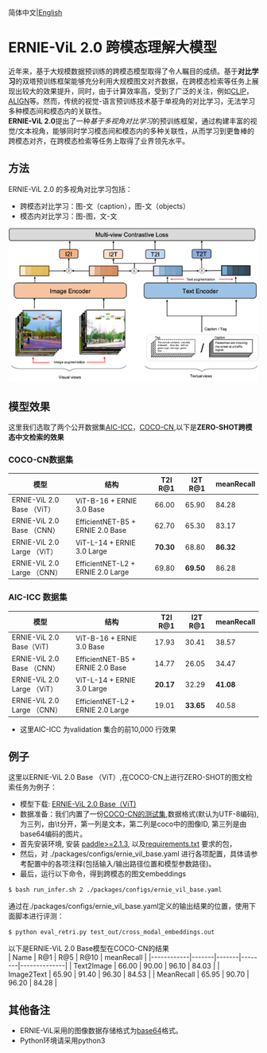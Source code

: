 简体中文|[English](./readme_en.md) 
# ERNIE-ViL 2.0 跨模态理解大模型 
近年来，基于大规模数据预训练的跨模态模型取得了令人瞩目的成绩。基于**对比学习**的双塔预训练框架能够充分利用大规模图文对齐数据，在跨模态检索等任务上展现出较大的效果提升，同时，由于计算效率高，受到了广泛的关注，例如[CLIP](https://arxiv.org/pdf/2103.00020.pdf)，[ALIGN](https://arxiv.org/pdf/2102.05918.pdf)等。然而，传统的视觉-语言预训练技术基于单视角的对比学习，无法学习多种模态间和模态内的关联性。  
**ERNIE-ViL 2.0**提出了一种*基于多视角对比学习*的预训练框架，通过构建丰富的视觉/文本视角，能够同时学习模态间和模态内的多种关联性，从而学习到更鲁棒的跨模态对齐，在跨模态检索等任务上取得了业界领先水平。

## 方法
ERNIE-ViL 2.0 的多视角对比学习包括：
- 跨模态对比学习：图-文（caption），图-文（objects）
- 模态内对比学习：图-图，文-文

![ERNIE-ViL2.0](./packages/src/framework.png)
## 模型效果 
这里我们选取了两个公开数据集[AIC-ICC](https://arxiv.org/pdf/1711.06475.pdf)，[COCO-CN](https://arxiv.org/pdf/1805.08661.pdf),以下是**ZERO-SHOT跨模态中文检索的效果**
### COCO-CN数据集
| 模型      | 结构  | T2I R@1 |   I2T R@1 |   meanRecall  |  
|------------|---------|-------|--------|----|
| ERNIE-ViL 2.0 Base （ViT）| ViT-B-16 + ERNIE 3.0 Base| 66.00 | 65.90 |  84.28 |    
| ERNIE-ViL 2.0 Base （CNN）| EfficientNET-B5 + ERNIE 2.0 Base| 62.70 | 65.30 |  83.17 |
| ERNIE-ViL 2.0 Large （ViT）| ViT-L-14 + ERNIE 3.0 Large| **70.30** | 68.80|  **86.32** |   
| ERNIE-ViL 2.0 Large （CNN）| EfficientNET-L2 + ERNIE 2.0 Large|69.80| **69.50** |  86.28 | 

### AIC-ICC 数据集
| 模型      | 结构  | T2I R@1 |   I2T R@1 |   meanRecall  |  
|------------|---------|-------|--------|----|
| ERNIE-ViL 2.0 Base（ViT)| ViT-B-16 + ERNIE 3.0 Base| 17.93 | 30.41 |  38.57 |    
| ERNIE-ViL 2.0 Base （CNN）| EfficientNET-B5 + ERNIE 2.0 Base| 14.77 | 26.05 |  34.47 |
| ERNIE-ViL 2.0 Large （ViT）| ViT-L-14 + ERNIE 3.0 Large| **20.17** | 32.29 |  **41.08** |   
| ERNIE-ViL 2.0 Large （CNN）| EfficientNET-L2 + ERNIE 2.0 Large| 19.01 | **33.65** |  40.58 |   
* 这里AIC-ICC 为validation 集合的前10,000 行效果 

 

## 例子
这里以ERNIE-ViL 2.0 Base （ViT）,在COCO-CN上进行ZERO-SHOT的图文检索任务为例子：
* 模型下载:
[ERNIE-ViL 2.0 Base（ViT)](http://bj.bcebos.com/wenxin-models/ERNIE_VIL2_BASE_ViT.pdparams)
* 数据准备：我们内置了一份[COCO-CN的测试集](./packages/coco/test.coco_cn.data),数据格式(默认为UTF-8编码), 为三列，由\t分开，第一列是文本，第二列是coco中的图像ID, 第三列是由base64编码的图片。
* 首先安装环境, 安装 [paddle>=2.1.3](https://www.paddlepaddle.org.cn/install/quick?docurl=/documentation/docs/zh/develop/install/pip/linux-pip.html), 以及[requirements.txt](requirements.txt) 要求的包，  
* 然后，对 ./packages/configs/ernie_vil_base.yaml 进行各项配置，具体请参考配置中的各项注释(包括输入/输出路径位置和模型参数路径)。
* 最后，运行以下命令，得到跨模态的图文embeddings
```bash
$ bash run_infer.sh 2 ./packages/configs/ernie_vil_base.yaml 
```
通过在./packages/configs/ernie_vil_base.yaml定义的输出结果的位置，使用下面脚本进行评测：

```bash
$ python eval_retri.py test_out/cross_modal_embeddings.out
```
以下是ERNIE-ViL 2.0 Base模型在COCO-CN的结果  
| Name       |   R@1 |   R@5 |   R@10 |   meanRecall |
|------------|-------|-------|--------|--------------|
| Text2Image | 66.00 | 90.00 |  96.10 |        84.03 |
| Image2Text | 65.90 | 91.40 |  96.30 |        84.53 | 
| MeanRecall | 65.95 | 90.70 |  96.20 |        84.28 |  

 
## 其他备注
- ERNIE-ViL采用的图像数据存储格式为[base64](https://www.base64decode.org/)格式。
- Python环境请采用python3

